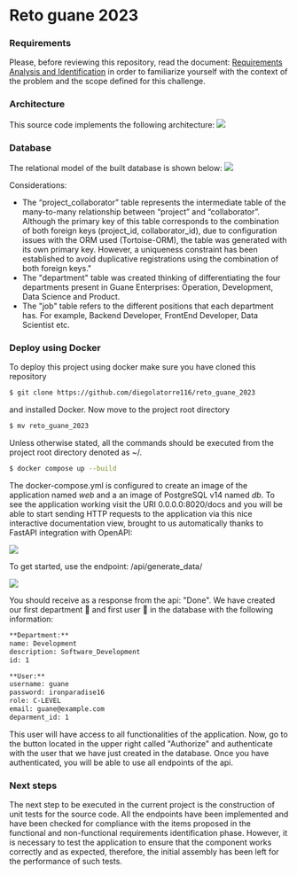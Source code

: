 # Reto guane 2023

### Requirements
Please, before reviewing this repository, read the document:  [Requirements Analysis and Identification](https://drive.google.com/file/d/17BHS-bfhtBEK3pTc85Rn06C1r0jI89nR/view?usp=sharing "Requirements Analysis and Identification") in order to familiarize yourself with the context of the problem and the scope defined for this challenge.

### Architecture
This source code implements the following architecture:
![](http://diegolatorre116.github.io/reto_guane/arquitectura.png)

### Database
The relational model of the built database is shown below:
![](http://diegolatorre116.github.io/reto_guane/db.png)

Considerations:
- The “project_collaborator” table represents the intermediate table of the many-to-many relationship between “project” and “collaborator”. Although the primary key of this table corresponds to the combination of both foreign keys (project_id, collaborator_id), due to configuration issues with the ORM used (Tortoise-ORM), the table was generated with its own primary key. However, a uniqueness constraint has been established to avoid duplicative registrations using the combination of both foreign keys."
- The "department" table was created thinking of differentiating the four departments present in Guane Enterprises: Operation, Development, Data Science and Product.
- The "job" table refers to the different positions that each department has. For example, Backend Developer, FrontEnd Developer, Data Scientist etc.

### Deploy using Docker
To deploy this project using docker make sure you have cloned this repository
```bash
$ git clone https://github.com/diegolatorre116/reto_guane_2023
```
and installed Docker.
Now move to the project root directory
```bash
$ mv reto_guane_2023
```
Unless otherwise stated, all the commands should be executed from the project root directory denoted as ~/.
```bash
$ docker compose up --build
```
The docker-compose.yml is configured to create an image of the application named *web* and a an image of PostgreSQL v14 named *db*. To see the application working visit the URI 0.0.0.0:8020/docs and you  will be able to start sending HTTP requests to the application via this nice interactive documentation view, brought to us automatically thanks to FastAPI integration with OpenAPI:

![](http://diegolatorre116.github.io/reto_guane/documentacion.png)

To get started, use the endpoint: /api/generate_data/

![](http://diegolatorre116.github.io/reto_guane/endpoint.png)

You should receive as a response from the api: "Done". We have created our first department :department_store: and first user :mage: in the database with the following information:
```markdown
**Department:**
name: Development
description: Software_Development
id: 1
```
```markdown
**User:**
username: guane
password: ironparadise16
role: C-LEVEL
email: guane@example.com
deparment_id: 1
```
This user will have access to all functionalities of the application.
Now, go to the button located in the upper right called "Authorize" and  authenticate with the user that we have just created in the database. Once you have authenticated, you will be able to use all endpoints of the api.

### Next steps
The next step to be executed in the current project is the construction of unit tests for the source code. All the endpoints have been implemented and have been checked for compliance with the items proposed in the functional and non-functional requirements identification phase. However, it is necessary to test the application to ensure that the component works correctly and as expected, therefore, the initial assembly has been left for the performance of such tests.
